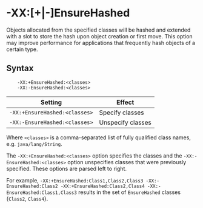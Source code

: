 <!--
* Copyright (c) 2017, 2022 IBM Corp. and others
*
* This program and the accompanying materials are made
* available under the terms of the Eclipse Public License 2.0
* which accompanies this distribution and is available at
* https://www.eclipse.org/legal/epl-2.0/ or the Apache
* License, Version 2.0 which accompanies this distribution and
* is available at https://www.apache.org/licenses/LICENSE-2.0.
*
* This Source Code may also be made available under the
* following Secondary Licenses when the conditions for such
* availability set forth in the Eclipse Public License, v. 2.0
* are satisfied: GNU General Public License, version 2 with
* the GNU Classpath Exception [1] and GNU General Public
* License, version 2 with the OpenJDK Assembly Exception [2].
*
* [1] https://www.gnu.org/software/classpath/license.html
* [2] http://openjdk.java.net/legal/assembly-exception.html
*
* SPDX-License-Identifier: EPL-2.0 OR Apache-2.0 OR GPL-2.0 WITH
* Classpath-exception-2.0 OR LicenseRef-GPL-2.0 WITH Assembly-exception
-->

# -XX:\[+|-\]EnsureHashed

Objects allocated from the specified classes will be hashed and extended with a slot to store the hash upon object creation or first move. This option may improve performance for applications that frequently hash objects of a certain type.

## Syntax

        -XX:+EnsureHashed:<classes>
        -XX:-EnsureHashed:<classes>

| Setting                     | Effect           |
|-----------------------------|------------------|
|`-XX:+EnsureHashed:<classes>`| Specify classes  |
|`-XX:-EnsureHashed:<classes>`| Unspecify classes|

Where `<classes>` is a comma-separated list of fully qualified class names, e.g. `java/lang/String`.

The `-XX:+EnsureHashed:<classes>` option specifies the classes and the `-XX:-EnsureHashed:<classes>` option unspecifies classes that were previously specified. These options are parsed left to right.

For example, `-XX:+EnsureHashed:Class1,Class2,Class3 -XX:-EnsureHashed:Class2 -XX:+EnsureHashed:Class2,Class4 -XX:-EnsureHashed:Class1,Class3` results in the set of `EnsureHashed` classes {`Class2`, `Class4`}.

<!-- ==== END OF TOPIC ==== xensurehashed.md ==== -->
